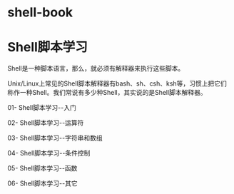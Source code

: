 # shell-book

Shell脚本学习
===========

Shell是一种脚本语言，那么，就必须有解释器来执行这些脚本。

Unix/Linux上常见的Shell脚本解释器有bash、sh、csh、ksh等，习惯上把它们称作一种Shell。我们常说有多少种Shell，其实说的是Shell脚本解释器。

01- Shell脚本学习--入门

02- Shell脚本学习--运算符

03- Shell脚本学习--字符串和数组

04- Shell脚本学习--条件控制

05- Shell脚本学习--函数

06- Shell脚本学习--其它
